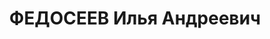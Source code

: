---
title: ФЕДОСЕЕВ Илья Андреевич
description: 'Род. в 1899, Енисейская губ., Ачинский уезд, с.Белый Яр. Проживал: Енисейская
  губ., Ачинский уезд, с. Белый Яр. В 1935 осужден за хищение. Ремонтный рабочий 2-й
  дистанции пути КЖД.

  Арестован 22.02.1937. Обв.: к.-р. диверсионная деятельность. Приговор: ВК ВС СССР,
  19.07.1938 – 15 лет ИТЛ.

  Реабилитирован ВК ВС СССР 27.12.1957'
---